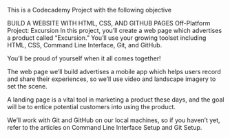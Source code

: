 This is a Codecademy Project with the following objective

BUILD A WEBSITE WITH HTML, CSS, AND GITHUB PAGES
Off-Platform Project: Excursion
In this project, you’ll create a web page which advertises a product called “Excursion.” You’ll use your growing toolset including HTML, CSS, Command Line Interface, Git, and GitHub. 

You’ll be proud of yourself when it all comes together!

The web page we’ll build advertises a mobile app which helps users record and share their experiences, so we’ll use video and landscape imagery to set the scene. 

A landing page is a vital tool in marketing a product these days, and the goal will be to entice potential customers into using the product.

We’ll work with Git and GitHub on our local machines, so if you haven’t yet, refer to the articles on Command Line Interface Setup and Git Setup.
